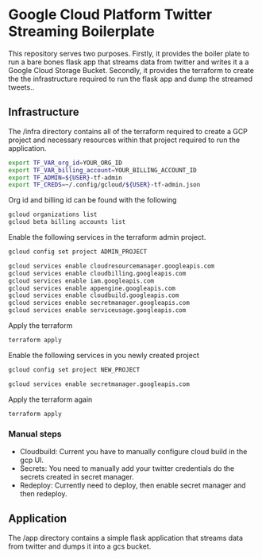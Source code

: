 # Google Cloud Platform Twitter Streaming Boilerplate

This repository serves two purposes. Firstly, it provides the boiler plate to
run a bare bones flask app that streams data from twitter and writes it a 
a Google Cloud Storage Bucket. Secondly, it provides the terraform to create
the the infrastructure required to run the flask app and dump the streamed tweets..

## Infrastructure

The /infra directory contains all of the terraform required to create a GCP project
and necessary resources within that project required to run the application.

```bash
export TF_VAR_org_id=YOUR_ORG_ID
export TF_VAR_billing_account=YOUR_BILLING_ACCOUNT_ID
export TF_ADMIN=${USER}-tf-admin
export TF_CREDS=~/.config/gcloud/${USER}-tf-admin.json
```

Org id and billing id can be found with the following

```bash
gcloud organizations list
gcloud beta billing accounts list
```

Enable the following services in the terraform admin project. 

```bash
gcloud config set project ADMIN_PROJECT

gcloud services enable cloudresourcemanager.googleapis.com
gcloud services enable cloudbilling.googleapis.com
gcloud services enable iam.googleapis.com
gcloud services enable appengine.googleapis.com
gcloud services enable cloudbuild.googleapis.com
gcloud services enable secretmanager.googleapis.com
gcloud services enable serviceusage.googleapis.com
```


Apply the terraform

```bash
terraform apply
```

Enable the following services in you newly created project

```bash
gcloud config set project NEW_PROJECT

gcloud services enable secretmanager.googleapis.com
```

Apply the terraform again

```bash
terraform apply
```
### Manual steps

- Cloudbuild: Current you have to manually configure cloud build in the gcp UI. 
- Secrets: You need to manually add your twitter credentials do the secrets
created in secret manager.
- Redeploy: Currently need to deploy, then enable secret manager and then redeploy.

## Application

The /app directory contains a simple flask application that streams data from
twitter and dumps it into a gcs bucket.

